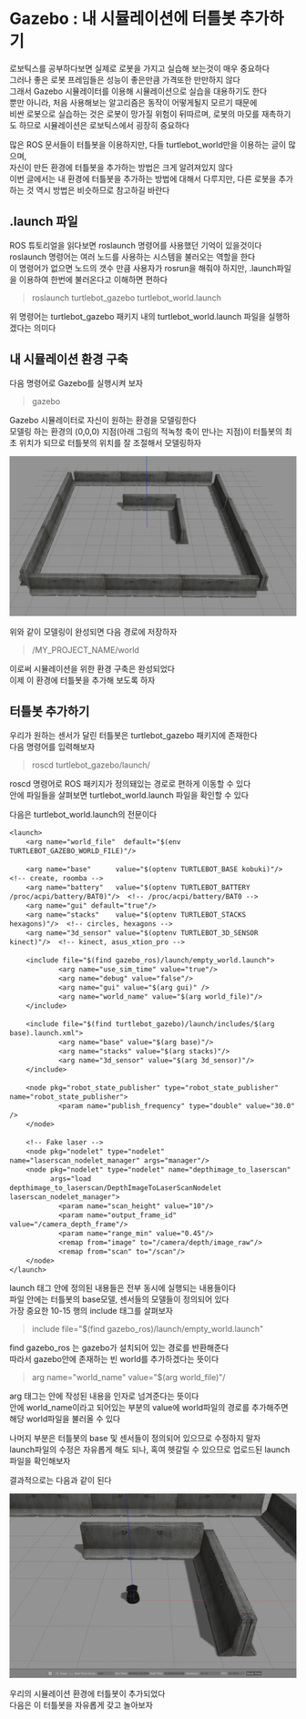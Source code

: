 # Gazebo : 내 시뮬레이션에 터틀봇 추가하기

로보틱스를 공부하다보면 실제로 로봇을 가지고 실습해 보는것이 매우 중요하다  
그러나 좋은 로봇 프레임들은 성능이 좋은만큼 가격또한 만만하지 않다  
그래서 Gazebo 시뮬레이터를 이용해 시뮬레이션으로 실습을 대용하기도 한다  
뿐만 아니라, 처음 사용해보는 알고리즘은 동작이 어떻게될지 모르기 때문에  
비싼 로봇으로 실습하는 것은 로봇이 망가질 위험이 뒤따르며, 로봇의 마모를 재촉하기도 하므로 시뮬레이션은 로보틱스에서 굉장히 중요하다  

많은 ROS 문서들이 터틀봇을 이용하지만, 다들 turtlebot_world만을 이용하는 글이 많으며,  
자신이 만든 환경에 터틀봇을 추가하는 방법은 크게 알려져있지 않다  
이번 글에서는 내 환경에 터틀봇을 추가하는 방법에 대해서 다루지만, 다른 로봇을 추가하는 것 역시 방법은 비슷하므로 참고하길 바란다  

## .launch 파일

ROS 튜토리얼을 읽다보면 roslaunch 명령어를 사용했던 기억이 있을것이다  
roslaunch 명령어는 여러 노드를 사용하는 시스템을 불러오는 역할을 한다  
이 명령어가 없으면 노드의 갯수 만큼 사용자가 rosrun을 해줘야 하지만, .launch파일을 이용하여 한번에 불러온다고 이해하면 편하다  

> roslaunch turtlebot_gazebo turtlebot_world.launch

위 명령어는 turtlebot_gazebo 패키지 내의 turtlebot_world.launch 파일을 실행하겠다는 의미다  

## 내 시뮬레이션 환경 구축

다음 명령어로 Gazebo를 실행시켜 보자  

> gazebo

Gazebo 시뮬레이터로 자신이 원하는 환경을 모델링한다  
모델링 하는 환경의 (0,0,0) 지점(아래 그림의 적녹청 축이 만나는 지점)이 터틀봇의 최초 위치가 되므로 터틀봇의 위치를 잘 조절해서 모델링하자  

![Alt text](./img/Gazebo_my_world.png)

위와 같이 모델링이 완성되면 다음 경로에 저장하자  

> /MY_PROJECT_NAME/world

이로써 시뮬레이션을 위한 환경 구축은 완성되었다  
이제 이 환경에 터틀봇을 추가해 보도록 하자  

## 터틀봇 추가하기

우리가 원하는 센서가 달린 터틀봇은 turtlebot_gazebo 패키지에 존재한다  
다음 명령어를 입력해보자  

>roscd turtlebot_gazebo/launch/

roscd 명령어로 ROS 패키지가 정의돼있는 경로로 편하게 이동할 수 있다  
안에 파일들을 살펴보면 turtlebot_world.launch 파일을 확인할 수 있다  

다음은 turtlebot_world.launch의 전문이다  

	<launch>
  		<arg name="world_file"  default="$(env TURTLEBOT_GAZEBO_WORLD_FILE)"/>

  		<arg name="base"      value="$(optenv TURTLEBOT_BASE kobuki)"/> <!-- create, roomba -->
  		<arg name="battery"   value="$(optenv TURTLEBOT_BATTERY /proc/acpi/battery/BAT0)"/>  <!-- /proc/acpi/battery/BAT0 --> 
  		<arg name="gui" default="true"/>
  		<arg name="stacks"    value="$(optenv TURTLEBOT_STACKS hexagons)"/>  <!-- circles, hexagons --> 
  		<arg name="3d_sensor" value="$(optenv TURTLEBOT_3D_SENSOR kinect)"/>  <!-- kinect, asus_xtion_pro --> 

  		<include file="$(find gazebo_ros)/launch/empty_world.launch">
    			<arg name="use_sim_time" value="true"/>
    			<arg name="debug" value="false"/>
    			<arg name="gui" value="$(arg gui)" />
    			<arg name="world_name" value="$(arg world_file)"/>
  		</include>
  
  		<include file="$(find turtlebot_gazebo)/launch/includes/$(arg base).launch.xml">
    			<arg name="base" value="$(arg base)"/>
    			<arg name="stacks" value="$(arg stacks)"/>
    			<arg name="3d_sensor" value="$(arg 3d_sensor)"/>
  		</include>
  
  		<node pkg="robot_state_publisher" type="robot_state_publisher" name="robot_state_publisher">
    			<param name="publish_frequency" type="double" value="30.0" />
  		</node>
  
  		<!-- Fake laser -->
  		<node pkg="nodelet" type="nodelet" name="laserscan_nodelet_manager" args="manager"/>
  		<node pkg="nodelet" type="nodelet" name="depthimage_to_laserscan"
        	  args="load depthimage_to_laserscan/DepthImageToLaserScanNodelet laserscan_nodelet_manager">
    			<param name="scan_height" value="10"/>
    			<param name="output_frame_id" value="/camera_depth_frame"/>
    			<param name="range_min" value="0.45"/>
    			<remap from="image" to="/camera/depth/image_raw"/>
    			<remap from="scan" to="/scan"/>
  		</node>
	</launch>

launch 태그 안에 정의된 내용들은 전부 동시에 실행되는 내용들이다  
파일 안에는 터틀봇의 base모델, 센서들의 모델들이 정의되어 있다  
가장 중요한 10-15 행의 include 태그를 살펴보자  

 >include file="$(find gazebo_ros)/launch/empty_world.launch"
 
 find gazebo_ros 는 gazebo가 설치되어 있는 경로를 반환해준다  
 따라서 gazebo안에 존재하는 빈 world를 추가하겠다는 뜻이다  
 
 >arg name="world_name" value="$(arg world_file)"/
 
 arg 태그는 안에 작성된 내용을 인자로 넘겨준다는 뜻이다  
 안에 world_name이라고 되어있는 부분의 value에 world파일의 경로를 추가해주면 해당 world파일을 불러올 수 있다  

나머지 부분은 터틀봇의 base 및 센서들이 정의되어 있으므로 수정하지 말자  
launch파일의 수정은 자유롭게 해도 되나, 혹여 헷갈릴 수 있으므로 업로드된 launch 파일을 확인해보자  

결과적으로는 다음과 같이 된다  

![Alt text](./img/result.png)

우리의 시뮬레이션 환경에 터틀봇이 추가되었다  
다음은 이 터틀봇을 자유롭게 갖고 놀아보자  






